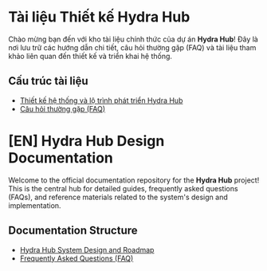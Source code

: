 # Tài liệu Thiết kế Hydra Hub

Chào mừng bạn đến với kho tài liệu chính thức của dự án **Hydra Hub**! Đây là nơi lưu trữ các hướng dẫn chi tiết, câu hỏi thường gặp (FAQ) và tài liệu tham khảo liên quan đến thiết kế và triển khai hệ thống.

## Cấu trúc tài liệu

- [Thiết kế hệ thống và lộ trình phát triển Hydra Hub](./docs/guides/index.md)
- [Câu hỏi thường gặp (FAQ)](./docs/faq/index.md)

##
# [EN] Hydra Hub Design Documentation

Welcome to the official documentation repository for the **Hydra Hub** project! This is the central hub for detailed guides, frequently asked questions (FAQs), and reference materials related to the system's design and implementation.

## Documentation Structure

- [Hydra Hub System Design and Roadmap](./docs/guides/index.md)
- [Frequently Asked Questions (FAQ)](./docs/faq/index.md)

